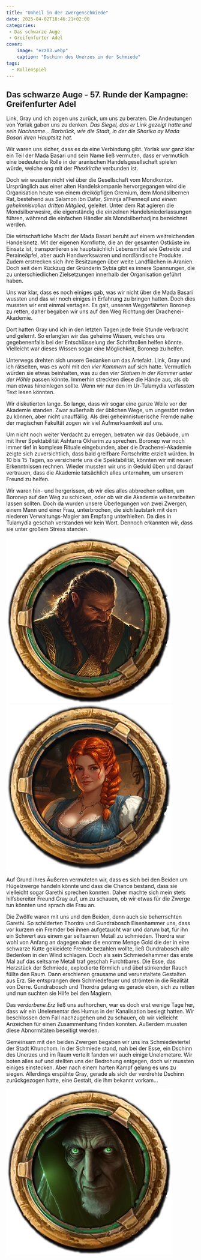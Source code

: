 ```yaml
---
title: "Unheil in der Zwergenschmiede"
date: 2025-04-02T18:46:21+02:00
categories:
 - Das schwarze Auge
 - Greifenfurter Adel
cover:
    image: "erz03.webp"
    caption: "Dschinn des Unerzes in der Schmiede"
tags:
  - Rollenspiel
---
```


## Das schwarze Auge - 57. Runde der Kampagne: Greifenfurter Adel

Link, Gray und ich zogen uns zurück, um uns zu beraten. Die Andeutungen von Yorlak gaben uns zu denken. *Das Siegel, das er Link gezeigt hatte und sein Nachname... Barbrück, wie die Stadt, in der die Sharika ay Mada Basari ihren Hauptsitz hat.*

Wir waren uns sicher, dass es da eine Verbindung gibt. Yorlak war ganz klar ein Teil der Mada Basari und sein Name ließ vermuten, dass er vermutlich eine bedeutende Rolle in der aranischen Handelsgesellschaft spielen würde, welche eng mit der *Phexkirche* verbunden ist.

Doch wir wussten nicht viel über die Gesellschaft vom Mondkontor. Ursprünglich aus einer alten Handelskompanie hervorgegangen wird die Organisation heute von einem dreiköpfigen Gremium, dem Mondsilbernen Rat, bestehend aus Salamon ibn Dafar, Siminja al’Fenneqil *und einem geheimnisvollen dritten Mitglied*, geleitet. Unter dem Rat agieren die Mondsilberwesire, die eigenständig die einzelnen Handelsniederlassungen führen, während die einfachen Händler als Mondsilberhadjins bezeichnet werden.

Die wirtschaftliche Macht der Mada Basari beruht auf einem weitreichenden Handelsnetz. Mit der eigenen Kornflotte, die an der gesamten Ostküste im Einsatz ist, transportieren sie hauptsächlich Lebensmittel wie Getreide und Peraineäpfel, aber auch Handwerkswaren und nordländische Produkte. Zudem erstrecken sich ihre Besitzungen über weite Landflächen in Aranien. Doch seit dem Rückzug der Gründerin Sybia gibt es innere Spannungen, die zu unterschiedlichen Zielsetzungen innerhalb der Organisation geführt haben.

Uns war klar, dass es noch einiges gab, was wir nicht über die Mada Basari wussten und das wir noch einiges in Erfahrung zu bringen hatten. Doch dies mussten wir erst einmal vertagen. Es galt, unseren Weggefährten Boronep zu retten, daher begaben wir uns auf den Weg Richtung der Drachenei-Akademie.

Dort hatten Gray und ich in den letzten Tagen jede freie Stunde verbracht und gelernt. So erlangten wir das geheime Wissen, welches uns gegebenenfalls bei der Entschlüsselung der Schriftrollen helfen könnte. Vielleicht war dieses Wissen sogar eine Möglichkeit, Boronep zu helfen.

Unterwegs drehten sich unsere Gedanken um das Artefakt. Link, Gray und ich rätselten, was es wohl mit den *vier Kammern* auf sich hatte. Vermutlich würden sie etwas beinhalten, was zu den *vier Statuen in der Kammer unter der Höhle* passen könnte. Immerhin streckten diese die Hände aus, als ob man etwas hineinlegen sollte. Wenn wir nur den im Ur-Tulamydia verfassten Text lesen könnten.

Wir diskutierten lange. So lange, dass wir sogar eine ganze Weile vor der Akademie standen. Zwar außerhalb der üblichen Wege, um ungestört reden zu können, aber nicht unauffällig. Als drei geheimnistuerische Fremde nahe der magischen Fakultät zogen wir viel Aufmerksamkeit auf uns.

Um nicht noch weiter Verdacht zu erregen, betraten wir das Gebäude, um mit Ihrer Spektabilität Ashtarra Okharim zu sprechen. Boronep war noch immer tief in komplexe Rituale eingebunden, aber die Drachenei-Akademie zeigte sich zuversichtlich, dass bald greifbare Fortschritte erzielt würden. In 10 bis 15 Tagen, so versicherte uns die Spektabilität, könnten wir mit neuen Erkenntnissen rechnen. Wieder mussten wir uns in Geduld üben und darauf vertrauen, dass die Akademie tatsächlich alles unternahm, um unserem Freund zu helfen.

Wir waren hin- und hergerissen, ob wir dies alles abbrechen sollten, um Boronep auf den Weg zu schicken, oder ob wir die Akademie weiterarbeiten lassen sollten. Doch da wurden unsere Überlegungen von zwei Zwergen, einem Mann und einer Frau, unterbrochen, die sich lautstark mit dem niederen Verwaltungs-Magier am Empfang unterhielten. Da dies in Tulamydia geschah verstanden wir kein Wort. Dennoch erkannten wir, dass sie unter großem Stress standen.

![Gundrabosch Eisenhammer](token_GundraboschEisenhammer.webp) ![Thordra Eisenhammer](token_ThordraEisenhammer.webp)

Auf Grund ihres Äußeren vermuteten wir, dass es sich bei den Beiden um Hügelzwerge handeln könnte und dass die Chance bestand, dass sie vielleicht sogar Garethi sprechen konnten. Daher machte sich mein stets hilfsbereiter Freund Gray auf, um zu schauen, ob wir etwas für die Zwerge tun könnten und sprach die Frau an.

Die Zwölfe waren mit uns und den Beiden, denn auch sie beherrschten Garethi. So schilderten Thordra und Gundrabosch Eisenhammer uns, dass vor kurzem ein Fremder bei ihnen aufgetaucht war und darum bat, für ihn ein Schwert aus einem gar seltsamen Metall zu schmieden. Thordra war wohl von Anfang an dagegen aber die enorme Menge Gold die der in eine schwarze Kutte gekleidete Fremde bezahlen wollte, ließ Gundrabosch alle Bedenken in den Wind schlagen. Doch als sein Schmiedehammer das erste Mal auf das seltsame Metall traf geschah Furchtbares. Die Esse, das Herzstück der Schmiede, explodierte förmlich und übel stinkender Rauch füllte den Raum. Dann erschienen grausame und verunstaltete Gestalten aus Erz. Sie entsprangen dem Schmiedefeuer und strömten in die Realität von Derre. Gundrabosch und Thordra gelang es gerade eben, sich zu retten und nun suchten sie Hilfe bei den Magiern.

Das *verdorbene Erz* ließ uns aufhorchen, war es doch erst wenige Tage her, dass wir ein Unelementar des Humus in der Kanalisation besiegt hatten. Wir beschlossen dem Fall nachzugehen und zu schauen, ob wir vielleicht Anzeichen für einen Zusammenhang finden konnten. Außerdem mussten diese Abnormitäten beseitigt werden.

Gemeinsam mit den beiden Zwergen begaben wir uns ins Schmiedeviertel der Stadt Khunchom. In der Schmiede stand, nah bei der Esse, ein Dschinn des Unerzes und im Raum verteilt fanden wir auch einige Unelemetare. Wir boten alles auf und stellten uns der Bedrohung entgegen, doch wir mussten einiges einstecken. Aber nach einem harten Kampf gelang es uns zu siegen. Allerdings erspähte Gray, gerade als sich der verdrehte Dschinn zurückgezogen hatte, eine Gestalt, die ihm bekannt vorkam...

![Pentagor Dunkelstein](token_green_phylakteriker.webp)
